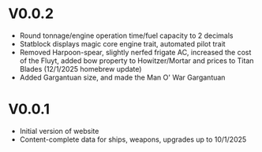 # V0.0.2
- Round tonnage/engine operation time/fuel capacity to 2 decimals
- Statblock displays magic core engine trait, automated pilot trait
- Removed Harpoon-spear, slightly nerfed frigate AC, increased the cost of the Fluyt, added bow property to Howitzer/Mortar and prices to Titan Blades (12/1/2025 homebrew update)
- Added Gargantuan size, and made the Man O' War Gargantuan

# V0.0.1
- Initial version of website
- Content-complete data for ships, weapons, upgrades up to 10/1/2025